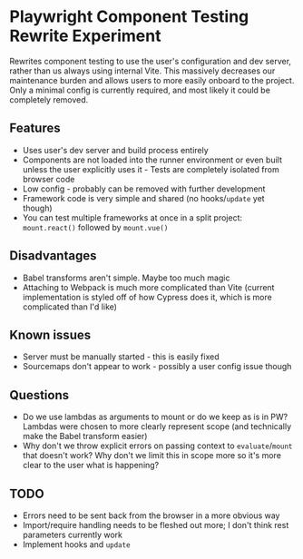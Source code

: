 # Playwright Component Testing Rewrite Experiment

Rewrites component testing to use the user's configuration and dev server, rather than us always using internal Vite. This massively decreases our maintenance burden and allows users to more easily onboard to the project. Only a minimal config is currently required, and most likely it could be completely removed.

## Features

* Uses user's dev server and build process entirely
* Components are not loaded into the runner environment or even built unless the user explicitly uses it - Tests are completely isolated from browser code
* Low config - probably can be removed with further development
* Framework code is very simple and shared (no hooks/`update` yet though)
* You can test multiple frameworks at once in a split project: `mount.react()` followed by `mount.vue()`

## Disadvantages

* Babel transforms aren't simple. Maybe too much magic
* Attaching to Webpack is much more complicated than Vite (current implementation is styled off of how Cypress does it, which is more complicated than I'd like)

## Known issues

* Server must be manually started - this is easily fixed
* Sourcemaps don't appear to work - possibly a user config issue though

## Questions

* Do we use lambdas as arguments to mount or do we keep as is in PW? Lambdas were chosen to more clearly represent scope (and technically make the Babel transform easier)
* Why don't we throw explicit errors on passing context to `evaluate`/`mount` that doesn't work? Why don't we limit this in scope more so it's more clear to the user what is happening?

## TODO

* Errors need to be sent back from the browser in a more obvious way
* Import/require handling needs to be fleshed out more; I don't think rest parameters currently work
* Implement hooks and `update`
